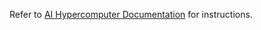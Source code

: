 Refer to [AI Hypercomputer Documentation](https://cloud.google.com/cluster-toolkit/docs/deploy/deploy-a3-mega-gke-cluster) for instructions.
